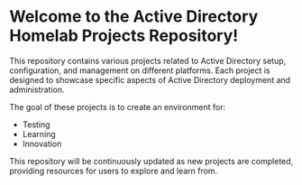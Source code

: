 # Welcome to the Active Directory Homelab Projects Repository!

This repository contains various projects related to Active Directory setup, configuration, and management on different platforms. Each project is designed to showcase specific aspects of Active Directory deployment and administration.

The goal of these projects is to create an environment for:
- Testing
- Learning
- Innovation

This repository will be continuously updated as new projects are completed, providing resources for users to explore and learn from.
